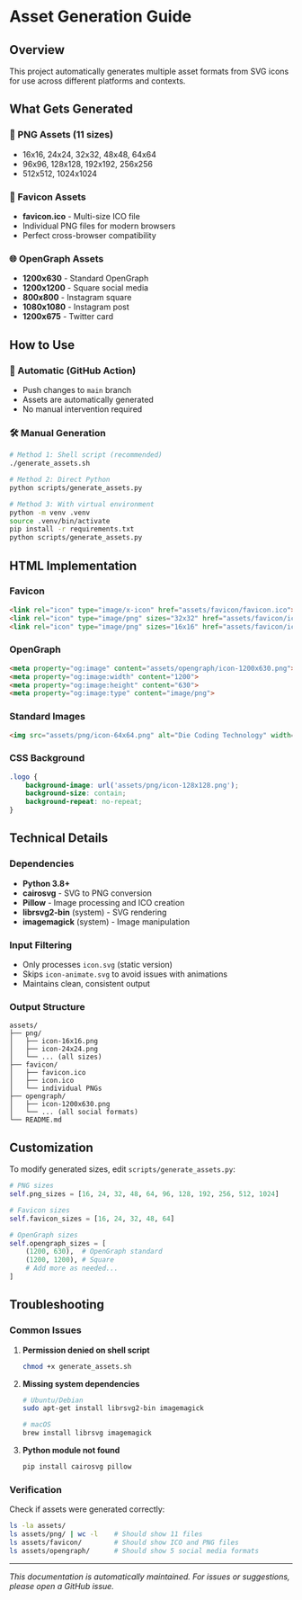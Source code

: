 # Asset Generation Guide

## Overview

This project automatically generates multiple asset formats from SVG icons for use across different platforms and contexts.

## What Gets Generated

### 📱 PNG Assets (11 sizes)

- 16x16, 24x24, 32x32, 48x48, 64x64
- 96x96, 128x128, 192x192, 256x256
- 512x512, 1024x1024

### 🔖 Favicon Assets

- **favicon.ico** - Multi-size ICO file
- Individual PNG files for modern browsers
- Perfect cross-browser compatibility

### 🌐 OpenGraph Assets

- **1200x630** - Standard OpenGraph
- **1200x1200** - Square social media
- **800x800** - Instagram square
- **1080x1080** - Instagram post
- **1200x675** - Twitter card

## How to Use

### 🚀 Automatic (GitHub Action)

- Push changes to `main` branch
- Assets are automatically generated
- No manual intervention required

### 🛠️ Manual Generation

```bash
# Method 1: Shell script (recommended)
./generate_assets.sh

# Method 2: Direct Python
python scripts/generate_assets.py

# Method 3: With virtual environment
python -m venv .venv
source .venv/bin/activate
pip install -r requirements.txt
python scripts/generate_assets.py
```

## HTML Implementation

### Favicon

```html
<link rel="icon" type="image/x-icon" href="assets/favicon/favicon.ico">
<link rel="icon" type="image/png" sizes="32x32" href="assets/favicon/icon-32x32.png">
<link rel="icon" type="image/png" sizes="16x16" href="assets/favicon/icon-16x16.png">
```

### OpenGraph

```html
<meta property="og:image" content="assets/opengraph/icon-1200x630.png">
<meta property="og:image:width" content="1200">
<meta property="og:image:height" content="630">
<meta property="og:image:type" content="image/png">
```

### Standard Images

```html
<img src="assets/png/icon-64x64.png" alt="Die Coding Technology" width="64">
```

### CSS Background

```css
.logo {
    background-image: url('assets/png/icon-128x128.png');
    background-size: contain;
    background-repeat: no-repeat;
}
```

## Technical Details

### Dependencies

- **Python 3.8+**
- **cairosvg** - SVG to PNG conversion
- **Pillow** - Image processing and ICO creation
- **librsvg2-bin** (system) - SVG rendering
- **imagemagick** (system) - Image manipulation

### Input Filtering

- Only processes `icon.svg` (static version)
- Skips `icon-animate.svg` to avoid issues with animations
- Maintains clean, consistent output

### Output Structure

```
assets/
├── png/
│   ├── icon-16x16.png
│   ├── icon-24x24.png
│   └── ... (all sizes)
├── favicon/
│   ├── favicon.ico
│   ├── icon.ico
│   └── individual PNGs
├── opengraph/
│   ├── icon-1200x630.png
│   └── ... (all social formats)
└── README.md
```

## Customization

To modify generated sizes, edit `scripts/generate_assets.py`:

```python
# PNG sizes
self.png_sizes = [16, 24, 32, 48, 64, 96, 128, 192, 256, 512, 1024]

# Favicon sizes  
self.favicon_sizes = [16, 24, 32, 48, 64]

# OpenGraph sizes
self.opengraph_sizes = [
    (1200, 630),  # OpenGraph standard
    (1200, 1200), # Square
    # Add more as needed...
]
```

## Troubleshooting

### Common Issues

1. **Permission denied on shell script**

   ```bash
   chmod +x generate_assets.sh
   ```

2. **Missing system dependencies**

   ```bash
   # Ubuntu/Debian
   sudo apt-get install librsvg2-bin imagemagick
   
   # macOS
   brew install librsvg imagemagick
   ```

3. **Python module not found**

   ```bash
   pip install cairosvg pillow
   ```

### Verification

Check if assets were generated correctly:

```bash
ls -la assets/
ls assets/png/ | wc -l    # Should show 11 files
ls assets/favicon/        # Should show ICO and PNG files  
ls assets/opengraph/      # Should show 5 social media formats
```

---

*This documentation is automatically maintained. For issues or suggestions, please open a GitHub issue.*
